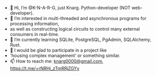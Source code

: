 - 👋 Hi, I’m @K-N-A-R-G, just Knarg. Python-developer (NOT web-developer).
- 👀 I’m interested in multi-threaded and asynchronous programs for processing information,
-  as well as constructing logical circuits to control many external consumers in real-time.
- 🌱 I’m currently learning SQLite, PostgreSQL, PgAdmin, SQLAlchemy, Rust.
- 💞️ I would be glad to participate in a project like
- 'housing complex management' or something similar.
- 📫 How to reach me: knarg0000@gmail.com, https://t.me/+rNRHj_zTmRRjZGYy


<!---
K-N-A-R-G/K-N-A-R-G is a ✨ special ✨ repository because its `README.md` (this file) appears on your GitHub profile.
You can click the Preview link to take a look at your changes.
--->
